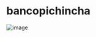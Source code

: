 # bancopichincha
![image](https://github.com/Arthurking13/bancopichincha/assets/151756269/cbcf3ff9-c8a5-49d6-b878-88cf540a915c)

